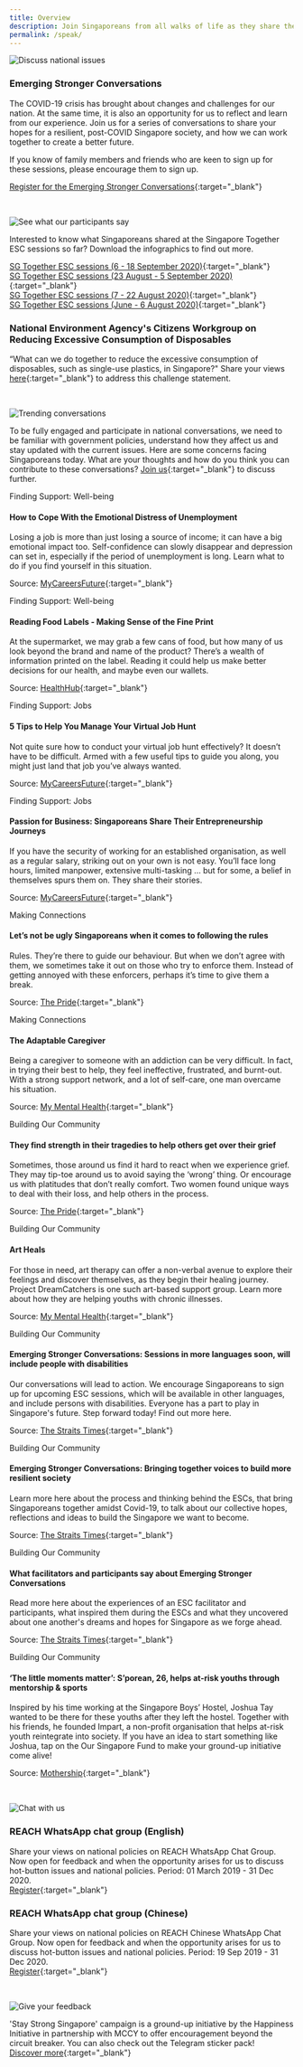 ```yaml
---
title: Overview
description: Join Singaporeans from all walks of life as they share their views on national issues. Register now to participate.
permalink: /speak/
---
```


![Discuss national issues](/images/speak-header-1.jpg)

### Emerging Stronger Conversations

The COVID-19 crisis has brought about changes and challenges for our nation. At the same time, it is also an opportunity for us to reflect and learn from our experience. Join us for a series of conversations to share your hopes for a resilient, post-COVID Singapore society, and how we can work together to create a better future. 

If you know of family members and friends who are keen to sign up for these sessions, please encourage them to sign up.

[Register for the Emerging Stronger Conversations](https://go.gov.sg/esconversations){:target="_blank"}

&nbsp;

![See what our participants say](/images/speak-header-6.jpg)

Interested to know what Singaporeans shared at the Singapore Together ESC sessions so far? Download the infographics to find out more.

[SG Together ESC sessions (6 - 18 September 2020)](/files/Singapore_Together_Infographics_Series_4.pdf){:target="_blank"}  
[SG Together ESC sessions (23 August - 5 September 2020)](/files/Singapore_Together_Infographics_Series_3.pdf){:target="_blank"}  
[SG Together ESC sessions (7 - 22 August 2020)](/files/Singapore_Together_Infographics_Series_2.pdf){:target="_blank"}  
[SG Together ESC sessions (June - 6 August 2020)](/files/Singapore_Together_Infographics_Series_1.pdf){:target="_blank"}  


### National Environment Agency's Citizens Workgroup on Reducing Excessive Consumption of Disposables

“What can we do together to reduce the excessive consumption of disposables, such as single-use plastics, in Singapore?" Share your views [here](https://www.cgs.gov.sg/citizensworkgroup/share-your-views){:target="_blank"} to address this challenge statement.


&nbsp;

![Trending conversations](/images/speak-header-2.jpg)

To be fully engaged and participate in national conversations, we need to be familiar with government policies, understand how they affect us and stay updated with the current issues. Here are some concerns facing Singaporeans today. What are your thoughts and how do you think you can contribute to these conversations? [Join us](https://www.reach.gov.sg/){:target="_blank"} to discuss further.

<div class="heading-pillar">Finding Support: Well-being</div>

#### How to Cope With the Emotional Distress of Unemployment   

Losing a job is more than just losing a source of income; it can have a big emotional impact too. Self-confidence can slowly disappear and depression can set in, especially if the period of unemployment is long. Learn what to do if you find yourself in this situation. 

Source: [MyCareersFuture](https://content.mycareersfuture.gov.sg/how-cope-emotional-distress-unemployment/){:target="_blank"}

<div class="heading-pillar">Finding Support: Well-being</div>

#### Reading Food Labels - Making Sense of the Fine Print   

At the supermarket, we may grab a few cans of food, but how many of us look beyond the brand and name of the product? There’s a wealth of information printed on the label. Reading it could help us make better decisions for our health, and maybe even our wallets.

Source: [HealthHub](https://www.healthhub.sg/live-healthy/212/reading_food_labels_making_sense_fine_print){:target="_blank"}

<div class="heading-pillar">Finding Support: Jobs </div>

#### 5 Tips to Help You Manage Your Virtual Job Hunt 

Not quite sure how to conduct your virtual job hunt effectively? It doesn’t have to be difficult. Armed with a few useful tips to guide you along, you might just land that job you’ve always wanted. 

Source: [MyCareersFuture](https://content.mycareersfuture.gov.sg/5-tips-help-manage-virtual-job-hunt/){:target="_blank"}

<div class="heading-pillar">Finding Support: Jobs </div>

#### Passion for Business: Singaporeans Share Their Entrepreneurship Journeys 

If you have the security of working for an established organisation, as well as a regular salary, striking out on your own is not easy. You’ll face long hours, limited manpower, extensive multi-tasking … but for some, a belief in themselves spurs them on. They share their stories. 

Source: [MyCareersFuture](https://content.mycareersfuture.gov.sg/passion-business-singaporeans-share-their-entrepreneurship-journeys/){:target="_blank"}

<div class="heading-pillar">Making Connections </div>

#### Let’s not be ugly Singaporeans when it comes to following the rules 

Rules. They’re there to guide our behaviour. But when we don’t agree with them, we sometimes take it out on those who try to enforce them. Instead of getting annoyed with these enforcers, perhaps it’s time to give them a break. 

Source: [The Pride](https://pride.kindness.sg/ugly-singaporeans-following-rules/){:target="_blank"}

<div class="heading-pillar">Making Connections </div>

#### The Adaptable Caregiver 

Being a caregiver to someone with an addiction can be very difficult. In fact, in trying their best to help, they feel ineffective, frustrated, and burnt-out. With a strong support network, and a lot of self-care, one man overcame his situation. 

Source: [My Mental Health](https://stayprepared.sg/mymentalhealth/articles/the-adaptable-caregiver/){:target="_blank"}

<div class="heading-pillar">Building Our Community</div>  

#### They find strength in their tragedies to help others get over their grief

Sometimes, those around us find it hard to react when we experience grief. They may tip-toe around us to avoid saying the ‘wrong’ thing. Or encourage us with platitudes that don’t really comfort. Two women found unique ways to deal with their loss, and help others in the process. 

Source: [The Pride](https://pride.kindness.sg/find-strength-in-tragedies-help-others/){:target="_blank"}

<div class="heading-pillar">Building Our Community</div>  

#### Art Heals

For those in need, art therapy can offer a non-verbal avenue to explore their feelings and discover themselves, as they begin their healing journey. Project DreamCatchers is one such art-based support group. Learn more about how they are helping youths with chronic illnesses.

Source: [My Mental Health](https://stayprepared.sg/mymentalhealth/articles/art-heals/){:target="_blank"}

<div class="heading-pillar">Building Our Community</div>  

#### Emerging Stronger Conversations: Sessions in more languages soon, will include people with disabilities

Our conversations will lead to action. We encourage Singaporeans to sign up for upcoming ESC sessions, which will be available in other languages, and include persons with disabilities. Everyone has a part to play in Singapore's future. Step forward today! Find out more here.

Source: [The Straits Times](https://www.straitstimes.com/politics/sessions-in-more-languages-soon-will-include-people-with-disabilities){:target="_blank"}

<div class="heading-pillar">Building Our Community</div>  

#### Emerging Stronger Conversations: Bringing together voices to build more resilient society

Learn more here about the process and thinking behind the ESCs, that bring Singaporeans together amidst Covid-19, to talk about our collective hopes, reflections and ideas to build the Singapore we want to become.

Source: [The Straits Times](https://www.straitstimes.com/politics/bringing-together-voices-to-build-more-resilient-society){:target="_blank"}

<div class="heading-pillar">Building Our Community</div>  

#### What facilitators and participants say about Emerging Stronger Conversations

Read more here about the experiences of an ESC facilitator and participants, what inspired them during the ESCs and what they uncovered about one another's dreams and hopes for Singapore as we forge ahead.

Source: [The Straits Times](https://www.straitstimes.com/politics/what-facilitators-and-participants-say-about-esc){:target="_blank"}

<div class="heading-pillar">Building Our Community</div>  

#### ‘The little moments matter’: S’porean, 26, helps at-risk youths through mentorship & sports  
Inspired by his time working at the Singapore Boys’ Hostel, Joshua Tay wanted to be there for these youths after they left the hostel. Together with his friends, he founded Impart, a non-profit organisation that helps at-risk youth reintegrate into society. If you have an idea to start something like Joshua, tap on the Our Singapore Fund to make your ground-up initiative come alive!

Source: [Mothership](https://mothership.sg/2020/07/joshua-tay-impart-singapore-together/){:target="_blank"}

&nbsp;

![Chat with us](/images/speak-header-4.jpg)

### REACH WhatsApp chat group (English)

Share your views on national policies on REACH WhatsApp Chat Group. Now open for feedback and when the opportunity arises for us to discuss hot-button issues and national policies. Period: 01 March 2019 - 31 Dec 2020.  
[Register](https://gems.gevme.com/66596366/registration/order/form){:target="_blank"}

### REACH WhatsApp chat group (Chinese)

Share your views on national policies on REACH Chinese WhatsApp Chat Group. Now open for feedback and when the opportunity arises for us to discuss hot-button issues and national policies. Period: 19 Sep 2019 - 31 Dec 2020.  
[Register](https://gems.gevme.com/79200895/registration/order/form){:target="_blank"}  

&nbsp;

![Give your feedback](/images/speak-header-5.jpg)

'Stay Strong Singapore' campaign is a ground-up initiative by the Happiness Initiative in partnership with MCCY to offer encouragement beyond the circuit breaker. You can also check out the Telegram sticker pack!  
[Discover more](https://happinessinitiative.sg/stay-strong-sg){:target="_blank"}

